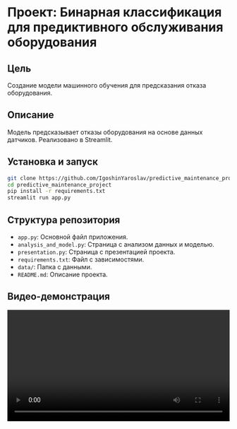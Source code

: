 # Проект: Бинарная классификация для предиктивного обслуживания оборудования

## Цель
Создание модели машинного обучения для предсказания отказа оборудования.

## Описание
Модель предсказывает отказы оборудования на основе данных датчиков. Реализовано в Streamlit.

## Установка и запуск
```bash
git clone https://github.com/IgoshinYaroslav/predictive_maintenance_project.git
cd predictive_maintenance_project
pip install -r requirements.txt
streamlit run app.py
```

## Структура репозитория
- `app.py`: Основной файл приложения.
- `analysis_and_model.py`: Страница с анализом данных и моделью.
- `presentation.py`: Страница с презентацией проекта.
- `requirements.txt`: Файл с зависимостями.
- `data/`: Папка с данными.
- `README.md`: Описание проекта.

## Видео-демонстрация
<video src="video/demo.mp4" controls width="100%"></video>

